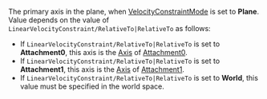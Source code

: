 The primary axis in the plane, when [VelocityConstraintMode](https://developer.roblox.com/en-us/api-reference/property/LinearVelocity/VelocityConstraintMode) is set to **Plane**. Value depends on the value of `LinearVelocityConstraint/RelativeTo|RelativeTo` as follows:

*   If `LinearVelocityConstraint/RelativeTo|RelativeTo` is set to **Attachment0**, this axis is the [Axis](https://developer.roblox.com/en-us/api-reference/property/Attachment/Axis) of [Attachment0](https://developer.roblox.com/en-us/api-reference/property/Constraint/Attachment0).
*   If `LinearVelocityConstraint/RelativeTo|RelativeTo` is set to **Attachment1**, this axis is the [Axis](https://developer.roblox.com/en-us/api-reference/property/Attachment/Axis) of [Attachment1](https://developer.roblox.com/en-us/api-reference/property/Constraint/Attachment1).
*   If `LinearVelocityConstraint/RelativeTo|RelativeTo` is set to **World**, this value must be specified in the world space.